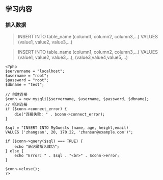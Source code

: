 ## 学习内容

### 插入数据


> INSERT INTO table_name (column1, column2, column3,...)
  VALUES (value1, value2, value3,...)
  
> INSERT INTO table_name (column1, column2, column3,...)
    VALUES (value1, value2, value3,...),
    (value3,value4,value5,...)  
    
``` 
<?php
$servername = "localhost";
$username = "root";
$password = "root";
$dbname = "test";
 
// 创建连接
$conn = new mysqli($servername, $username, $password, $dbname);
// 检测连接
if ($conn->connect_error) {
    die("连接失败: " . $conn->connect_error);
} 
 
$sql = "INSERT INTO MyGuests (name, age, height,email)
VALUES ('zhangsan', 20, 170.22, 'zhansan@example.com')";
 
if ($conn->query($sql) === TRUE) {
    echo "新记录插入成功";
} else {
    echo "Error: " . $sql . "<br>" . $conn->error;
}
 
$conn->close();
?>
```  

